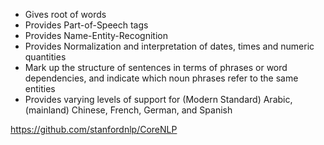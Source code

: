 * Gives root of words
* Provides Part-of-Speech tags
* Provides Name-Entity-Recognition
* Provides Normalization and interpretation of dates, times and numeric quantities
* Mark up the structure of sentences in terms of phrases or word dependencies, and indicate which noun phrases refer to the same entities
* Provides varying levels of support for (Modern Standard) Arabic, (mainland) Chinese, French, German, and Spanish

https://github.com/stanfordnlp/CoreNLP
